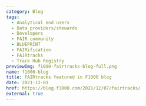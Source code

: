 ```yaml
---
category: Blog
tags:
  - Analytical end users
  - Data providers/stewards
  - Developers
  - FAIR community
  - BLUEPRINT
  - FAIRification
  - FAIRtracks
  - Track Hub Registry
previewImg: f1000-fairtracks-blog-full.png
name: f1000-blog
title: FAIRtracks featured in F1000 blog
date: 2021-12-01
href: https://blog.f1000.com/2021/12/07/fairtracks/
external: true
---
```

